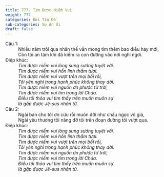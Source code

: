 ```yaml
---
title: 777. Tìm Được Niềm Vui
weight: 777
categories: Đời Tín Đồ
sub-categories: Sự An Ủi
draft: false
---
```

<dl><dt>Câu 1:</dt><dd data-verse="1">Nhiều năm trôi qua nhân thế vẫn mong tìm thêm bao điều hay mới, <br/>Còn tôi an tâm khi đã kiếm ra con đường vào nơi nghỉ ngơi. </dd><dt>Điệp khúc:</dt><dd data-chorus="1"><em>Tìm được niềm vui lòng sung sướng tuyệt vời. <br/>Tìm được niềm vui hồn linh thắm tươi. <br/>Tìm được niềm vui vượt trên mọi bối rối, <br/>Tôi yên nghỉ trong hạnh phúc không thay dời. <br/>Tìm được niềm vui nguồn ơn phước từ trời, <br/>Tìm được niềm vui tìm trong lời Chúa. <br/>Điều tôi thỏa vui tìm thấy trên muôn muôn sự <br/>là gặp được Jê-sus nhân từ. </em></dd><dt>Câu 2:</dt><dd data-verse="2">Ngài ban cho tôi ơn cứu rỗi muôn đời như châu ngọc vô giá, <br/>Ngài yêu thương tôi nâng đỡ tôi trên đoạn đường tôi vượt qua. </dd><dt>Điệp khúc:</dt><dd data-chorus="1"><em>Tìm được niềm vui lòng sung sướng tuyệt vời. <br/>Tìm được niềm vui hồn linh thắm tươi. <br/>Tìm được niềm vui vượt trên mọi bối rối, <br/>Tôi yên nghỉ trong hạnh phúc không thay dời. <br/>Tìm được niềm vui nguồn ơn phước từ trời, <br/>Tìm được niềm vui tìm trong lời Chúa. <br/>Điều tôi thỏa vui tìm thấy trên muôn muôn sự <br/>là gặp được Jê-sus nhân từ. </em></dd></dl>